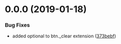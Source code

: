 # 0.0.0 (2019-01-18)


### Bug Fixes

* added optional to btn._clear extension ([373bebf](https://github.com/entrecode/ec.components/commit/373bebf))




